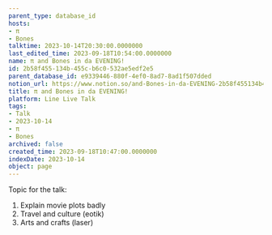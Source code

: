 ```yaml
---
parent_type: database_id
hosts:
- π
- Bones
talktime: 2023-10-14T20:30:00.0000000
last_edited_time: 2023-09-18T10:54:00.0000000
name: π and Bones in da EVENING!
id: 2b58f455-134b-455c-b6c0-532ae5edf2e5
parent_database_id: e9339446-880f-4ef0-8ad7-8ad1f507dded
notion_url: https://www.notion.so/and-Bones-in-da-EVENING-2b58f455134b455cb6c0532ae5edf2e5
title: π and Bones in da EVENING!
platform: Line Live Talk
tags:
- Talk
- 2023-10-14
- π
- Bones
archived: false
created_time: 2023-09-18T10:47:00.0000000
indexDate: 2023-10-14
object: page
---
```


Topic for the talk:
1. Explain movie plots  badly 
2. Travel and culture (eotik)
3. Arts and crafts (laser)

























